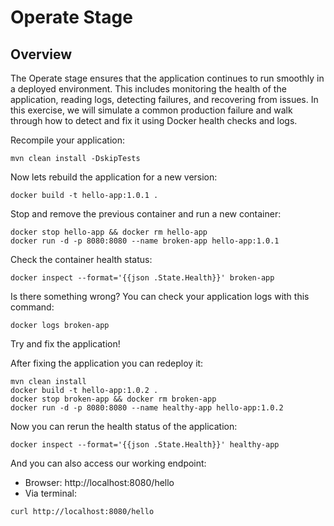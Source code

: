 # Operate Stage

## Overview
The Operate stage ensures that the application continues to run smoothly in a deployed environment. 
This includes monitoring the health of the application, reading logs, detecting failures, 
and recovering from issues. In this exercise, we will simulate a common production failure 
and walk through how to detect and fix it using Docker health checks and logs.

Recompile your application:
```
mvn clean install -DskipTests
```

Now lets rebuild the application for a new version:
```
docker build -t hello-app:1.0.1 .
```

Stop and remove the previous container and run a new container:
```
docker stop hello-app && docker rm hello-app
docker run -d -p 8080:8080 --name broken-app hello-app:1.0.1
```

Check the container health status:
```
docker inspect --format='{{json .State.Health}}' broken-app
```

Is there something wrong? You can check your application logs with this command:
```
docker logs broken-app
```

Try and fix the application!

After fixing the application you can redeploy it:
```
mvn clean install
docker build -t hello-app:1.0.2 .
docker stop broken-app && docker rm broken-app
docker run -d -p 8080:8080 --name healthy-app hello-app:1.0.2
```

Now you can rerun the health status of the application:
```
docker inspect --format='{{json .State.Health}}' healthy-app
```

And you can also access our working endpoint:
- Browser: http://localhost:8080/hello
- Via terminal:
```
curl http://localhost:8080/hello
```

